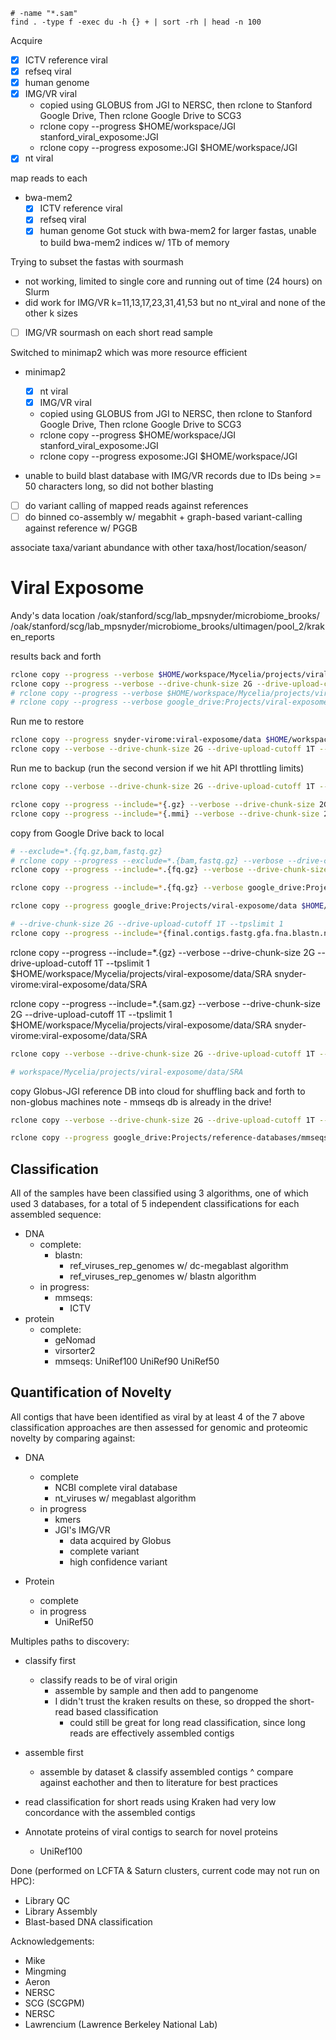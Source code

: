 ```
# -name "*.sam"
find . -type f -exec du -h {} + | sort -rh | head -n 100
```

Acquire
- [x] ICTV reference viral
- [x] refseq viral
- [x] human genome
- [x] IMG/VR viral
    - copied using GLOBUS from JGI to NERSC, then rclone to Stanford Google Drive, Then rclone Google Drive to SCG3
    - rclone copy --progress $HOME/workspace/JGI stanford_viral_exposome:JGI
    - rclone copy --progress exposome:JGI $HOME/workspace/JGI
- [x] nt viral

map reads to each
- bwa-mem2
    - [x] ICTV reference viral
    - [x] refseq viral
    - [x] human genome
Got stuck with bwa-mem2 for larger fastas, unable to build bwa-mem2 indices w/ 1Tb of memory

Trying to subset the fastas with sourmash
- not working, limited to single core and running out of time (24 hours) on Slurm
- did work for IMG/VR k=11,13,17,23,31,41,53 but no nt_viral and none of the other k sizes
- [ ] IMG/VR sourmash on each short read sample

Switched to minimap2 which was more resource efficient
- minimap2
    - [x] nt viral
    - [x] IMG/VR viral
    - copied using GLOBUS from JGI to NERSC, then rclone to Stanford Google Drive, Then rclone Google Drive to SCG3
    - rclone copy --progress $HOME/workspace/JGI stanford_viral_exposome:JGI
    - rclone copy --progress exposome:JGI $HOME/workspace/JGI
    
- unable to build blast database with IMG/VR records due to IDs being >= 50 characters long, so did not bother blasting

- [ ] do variant calling of mapped reads against references
- [ ] do binned co-assembly w/ megabhit + graph-based variant-calling against reference w/ PGGB

associate taxa/variant abundance with other taxa/host/location/season/

# Viral Exposome

Andy's data location
/oak/stanford/scg/lab_mpsnyder/microbiome_brooks/
/oak/stanford/scg/lab_mpsnyder/microbiome_brooks/ultimagen/pool_2/kraken_reports

results back and forth
```bash
rclone copy --progress --verbose $HOME/workspace/Mycelia/projects/viral-exposome/data/results snyder-virome:viral-exposome/data/results
rclone copy --progress --verbose --drive-chunk-size 2G --drive-upload-cutoff 1T --tpslimit 1 $HOME/workspace/Mycelia/projects/viral-exposome/data/SRA snyder-virome:viral-exposome/data/SRA
# rclone copy --progress --verbose $HOME/workspace/Mycelia/projects/viral-exposome/data/exposome_data snyder-virome:viral-exposome/data/exposome_data
# rclone copy --progress --verbose google_drive:Projects/viral-exposome/data/results $HOME/workspace/Mycelia/projects/viral-exposome/data/results
```

Run me to restore
```bash
rclone copy --progress snyder-virome:viral-exposome/data $HOME/workspace/Mycelia/projects/viral-exposome/data
rclone copy --verbose --drive-chunk-size 2G --drive-upload-cutoff 1T --tpslimit 1 --progress snyder-virome:viral-exposome/data $HOME/workspace/Mycelia/projects/viral-exposome/data
```

Run me to backup (run the second version if we hit API throttling limits)
```bash
rclone copy --verbose --drive-chunk-size 2G --drive-upload-cutoff 1T --tpslimit 1 --progress $HOME/workspace/Mycelia/projects/viral-exposome/data snyder-virome:viral-exposome/data

rclone copy --progress --include=*{.gz} --verbose --drive-chunk-size 2G --drive-upload-cutoff 1T --tpslimit 1 $HOME/workspace/blastdb snyder-virome:blastdb
rclone copy --progress --include=*{.mmi} --verbose --drive-chunk-size 2G --drive-upload-cutoff 1T --tpslimit 1 $HOME/workspace/blastdb snyder-virome:blastdb
```


copy from Google Drive back to local
```bash
# --exclude=*.{fq.gz,bam,fastq.gz}
# rclone copy --progress --exclude=*.{bam,fastq.gz} --verbose --drive-chunk-size 2G --drive-upload-cutoff 1T --tpslimit 1 google_drive:Projects/viral-exposome/data $HOME/workspace/Mycelia/projects/viral-exposome/data
rclone copy --progress --include=*.{fq.gz} --verbose --drive-chunk-size 2G --drive-upload-cutoff 1T --tpslimit 1 google_drive:Projects/viral-exposome/data/SRA $HOME/workspace/Mycelia/projects/viral-exposome/data/SRA

rclone copy --progress --include=*.{fq.gz} --verbose google_drive:Projects/viral-exposome/data/SRA $HOME/workspace/Mycelia/projects/viral-exposome/data/SRA

rclone copy --progress google_drive:Projects/viral-exposome/data $HOME/workspace/Mycelia/projects/viral-exposome/data

# --drive-chunk-size 2G --drive-upload-cutoff 1T --tpslimit 1
rclone copy --progress --include=*{final.contigs.fastg.gfa.fna.blastn.nt.megablast.txt} --verbose  google_drive:Projects/viral-exposome/data $HOME/workspace/Mycelia/projects/viral-exposome/data
```








rclone copy --progress --include=*.{gz} --verbose --drive-chunk-size 2G --drive-upload-cutoff 1T --tpslimit 1 $HOME/workspace/Mycelia/projects/viral-exposome/data/SRA snyder-virome:viral-exposome/data/SRA

rclone copy --progress --include=*.{sam.gz} --verbose --drive-chunk-size 2G --drive-upload-cutoff 1T --tpslimit 1 $HOME/workspace/Mycelia/projects/viral-exposome/data/SRA snyder-virome:viral-exposome/data/SRA


```bash
rclone copy --verbose --drive-chunk-size 2G --drive-upload-cutoff 1T --tpslimit 1 --progress $HOME/workspace/Mycelia/projects/viral-exposome/data/SRA google_drive:Projects/viral-exposome/data/SRA

# workspace/Mycelia/projects/viral-exposome/data/SRA
```

copy Globus-JGI reference DB into cloud for shuffling back and forth to non-globus machines
note - mmseqs db is already in the drive!
```bash
rclone copy --verbose --drive-chunk-size 2G --drive-upload-cutoff 1T --tpslimit 1 --progress $HOME/workspace/JGI google_drive:Projects/reference-databases
```

```bash
rclone copy --progress google_drive:Projects/reference-databases/mmseqs.tar.gz $HOME/workspace/mmseqs_alt
```

## Classification
All of the samples have been classified using 3 algorithms, one of which used 3 databases, for a total of 5 independent classifications for each assembled sequence:
- DNA
    - complete:
        - blastn:
            - ref_viruses_rep_genomes w/ dc-megablast algorithm
            - ref_viruses_rep_genomes w/ blastn algorithm
    - in progress:
        - mmseqs:
            - ICTV
- protein
    - complete:
        - geNomad
        - virsorter2
        - mmseqs:
            UniRef100
            UniRef90
            UniRef50

## Quantification of Novelty
All contigs that have been identified as viral by at least 4 of the 7 above classification approaches are then assessed for genomic and proteomic novelty by comparing against:

- DNA
    - complete
        - NCBI complete viral database
        - nt_viruses w/ megablast algorithm
    - in progress
        - kmers
        - JGI's IMG/VR
            - data acquired by Globus
            - complete variant
            - high confidence variant

- Protein
    - complete
    - in progress
        - UniRef50

Multiples paths to discovery:
- classify first
    - classify reads to be of viral origin
        - assemble by sample and then add to pangenome
        - I didn't trust the kraken results on these, so dropped the short-read based classification
            - could still be great for long read classification, since long reads are effectively assembled contigs
- assemble first
    - assemble by dataset & classify assembled contigs
^ compare against eachother and then to literature for best practices
- read classification for short reads using Kraken had very low concordance with the assembled contigs

- Annotate proteins of viral contigs to search for novel proteins
    - UniRef100

Done (performed on LCFTA & Saturn clusters, current code may not run on HPC):
- Library QC
- Library Assembly
- Blast-based DNA classification

Acknowledgements:
- Mike
- Mingming
- Aeron
- NERSC
- SCG (SCGPM)
- NERSC
- Lawrencium (Lawrence Berkeley National Lab)
